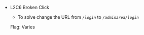 - L2C6 Broken Click
    - To solve change the URL from *`/login`* to *`/adminarea/login`*
    
    Flag: Varies